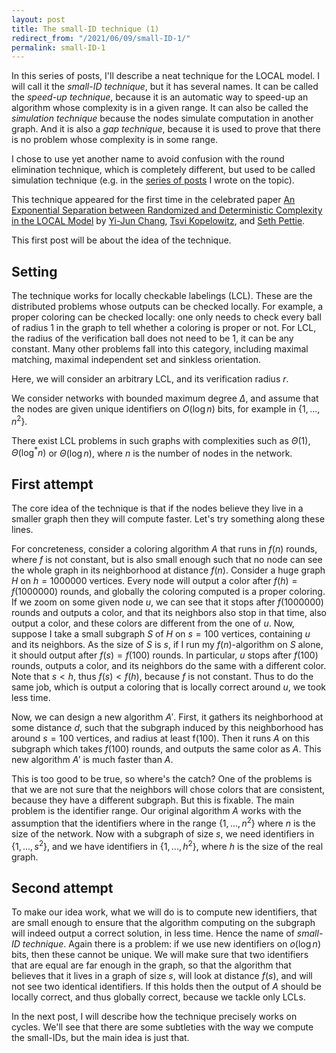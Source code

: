 ```yaml
---
layout: post
title: The small-ID technique (1)
redirect_from: "/2021/06/09/small-ID-1/"
permalink: small-ID-1
---
```


In this series of posts, I'll describe a neat technique for the LOCAL model. 
I will call it the *small-ID technique*, but it has several names.
It can be called the *speed-up technique*, because it is an automatic way
to speed-up an algorithm whose complexity is in a given range.
It can also be called the *simulation technique* because the nodes simulate
computation in another graph.
And it is also a *gap technique*, because it is used to prove that there
is no problem whose complexity is in some range.

I chose to use yet another name to avoid confusion with the round elimination
technique, which is completely different, but used to be called simulation
technique (e.g. in the
[series of posts](https://discrete-notes.github.io/simulation-1) I wrote on the
topic).

This technique appeared for the first time in the celebrated paper
[An Exponential Separation between Randomized and Deterministic Complexity in the LOCAL Model](https://epubs.siam.org/doi/10.1137/17M1117537)
by [Yi-Jun Chang](https://sites.google.com/a/umich.edu/yi-jun-chang/),
[Tsvi Kopelowitz](https://sites.google.com/site/kopelot/), and
[Seth Pettie](https://web.eecs.umich.edu/~pettie/).

This first post will be about the idea of the technique.


## Setting 
The technique works for locally checkable labelings (LCL).
These are the distributed problems whose outputs can be checked locally.
For example, a proper coloring can be checked locally:
one only needs to check every ball of radius 1 in the graph to tell whether 
a coloring is proper or not. 
For LCL, the radius of the verification ball does not need to be 1, it can be
any constant.
Many other problems
fall into this category, including maximal matching, maximal independent set and
sinkless orientation.

Here, we will consider an arbitrary LCL, and its verification radius $r$.

We consider networks with bounded maximum degree $\Delta$, and assume that 
the nodes are given unique identifiers on $O(\log n)$ bits, for example 
in $\{1,...,n^2\}$.

There exist LCL problems in such graphs with 
complexities such as $\Theta(1)$, $\Theta(\log^*n)$ or $\Theta(\log n)$, 
where $n$ is the number of nodes in the network. 

 
## First attempt

The core idea of the technique is that if the nodes believe they live in a
smaller graph then they will compute faster. Let's try something along these 
lines. 

For concreteness, consider a coloring algorithm $A$ that runs in $f(n)$ 
rounds, where $f$ is not constant, but is also small enough such that no node
can see the whole graph in its neighborhood at distance $f(n)$.
Consider a  huge graph $H$ on $h=1000000$ vertices. 
Every node will output a color after $f(h)=f(1000000)$ rounds, and 
globally the coloring computed is a proper coloring.
If we zoom on some given node $u$, we can see that it stops after 
$f(1000000)$ rounds and outputs a color, and that its neighbors also stop in 
that time, also output a color, and these colors are different from the one 
of $u$. 
Now, suppose I take a small subgraph $S$ of $H$ on $s=100$ vertices, 
containing $u$ and its neighbors.
As the size of $S$ is $s$, if I run my $f(n)$-algorithm on $S$ alone, it should
output after $f(s)=f(100)$ rounds. In particular, $u$ stops after $f(100)$ 
rounds, outputs a color, and its neighbors do the same with a different color. 
Note that $s < h$, thus $f(s) < f(h)$, because $f$ is not constant.
Thus to do the same job, which is output a coloring that
is locally correct around $u$, we took less time.

Now, we can design a new algorithm $A'$.
First, it gathers its neighborhood at some distance $d$, such that the subgraph
induced by this neighborhood has around $s=100$ vertices, and radius at least
f(100). Then it runs $A$ on this subgraph which takes $f(100)$ rounds, and
outputs the same color as $A$. 
This new algorithm $A'$ is much faster than $A$. 

This is too good to be true, so where's the catch?
One of the problems is that we are not sure that the neighbors will chose colors
that are consistent, because they have a different subgraph. But this is fixable.
The main problem is the identifier range.
Our original algorithm $A$ works with the assumption that the 
identifiers where in the range $\{1,...,n^2\}$ where $n$ is the size of the 
network.
Now with a subgraph of size $s$, we need identifiers in $\{1,...,s^2\}$,
and we have identifiers in $\{1,...,h^2\}$, where $h$ is the size of
the real graph. 

## Second attempt 

To make our idea work, what we will do is to compute new identifiers, that
are small enough to ensure that the algorithm computing on the subgraph 
will indeed output a correct solution, in less time. 
Hence the name of *small-ID technique*. 
Again there is a problem: if we use new identifiers on $o(\log n)$ bits, then 
these cannot be unique. 
We will make sure that two identifiers that are equal are 
far enough in the graph, so that the algorithm that believes that it lives 
in a graph of size $s$, will look at distance $f(s)$, and will not see two 
identical identifiers. If this holds then the output of $A$ should be 
locally correct, and thus globally correct, because we tackle only LCLs. 

In the next post, I will describe how the technique precisely works on cycles. 
We'll see that there are some subtleties with the way we compute the small-IDs, 
but the main idea is just that.



 
